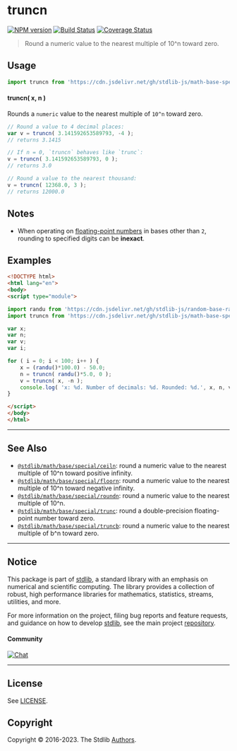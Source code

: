 <!--

@license Apache-2.0

Copyright (c) 2018 The Stdlib Authors.

Licensed under the Apache License, Version 2.0 (the "License");
you may not use this file except in compliance with the License.
You may obtain a copy of the License at

   http://www.apache.org/licenses/LICENSE-2.0

Unless required by applicable law or agreed to in writing, software
distributed under the License is distributed on an "AS IS" BASIS,
WITHOUT WARRANTIES OR CONDITIONS OF ANY KIND, either express or implied.
See the License for the specific language governing permissions and
limitations under the License.

-->

# truncn

[![NPM version][npm-image]][npm-url] [![Build Status][test-image]][test-url] [![Coverage Status][coverage-image]][coverage-url] <!-- [![dependencies][dependencies-image]][dependencies-url] -->

> Round a numeric value to the nearest multiple of 10^n toward zero.



<section class="usage">

## Usage

```javascript
import truncn from 'https://cdn.jsdelivr.net/gh/stdlib-js/math-base-special-truncn@esm/index.mjs';
```

#### truncn( x, n )

Rounds a `numeric` value to the nearest multiple of `10^n` toward zero.

```javascript
// Round a value to 4 decimal places:
var v = truncn( 3.141592653589793, -4 );
// returns 3.1415

// If n = 0, `truncn` behaves like `trunc`:
v = truncn( 3.141592653589793, 0 );
// returns 3.0

// Round a value to the nearest thousand:
v = truncn( 12368.0, 3 );
// returns 12000.0
```

</section>

<!-- /.usage -->

<section class="notes">

## Notes

-   When operating on [floating-point numbers][ieee754] in bases other than `2`, rounding to specified digits can be **inexact**.

</section>

<!-- /.notes -->

<section class="examples">

## Examples

<!-- eslint no-undef: "error" -->

```html
<!DOCTYPE html>
<html lang="en">
<body>
<script type="module">

import randu from 'https://cdn.jsdelivr.net/gh/stdlib-js/random-base-randu@esm/index.mjs';
import truncn from 'https://cdn.jsdelivr.net/gh/stdlib-js/math-base-special-truncn@esm/index.mjs';

var x;
var n;
var v;
var i;

for ( i = 0; i < 100; i++ ) {
    x = (randu()*100.0) - 50.0;
    n = truncn( randu()*5.0, 0 );
    v = truncn( x, -n );
    console.log( 'x: %d. Number of decimals: %d. Rounded: %d.', x, n, v );
}

</script>
</body>
</html>
```

</section>

<!-- /.examples -->

<!-- Section for related `stdlib` packages. Do not manually edit this section, as it is automatically populated. -->

<section class="related">

* * *

## See Also

-   <span class="package-name">[`@stdlib/math/base/special/ceiln`][@stdlib/math/base/special/ceiln]</span><span class="delimiter">: </span><span class="description">round a numeric value to the nearest multiple of 10^n toward positive infinity.</span>
-   <span class="package-name">[`@stdlib/math/base/special/floorn`][@stdlib/math/base/special/floorn]</span><span class="delimiter">: </span><span class="description">round a numeric value to the nearest multiple of 10^n toward negative infinity.</span>
-   <span class="package-name">[`@stdlib/math/base/special/roundn`][@stdlib/math/base/special/roundn]</span><span class="delimiter">: </span><span class="description">round a numeric value to the nearest multiple of 10^n.</span>
-   <span class="package-name">[`@stdlib/math/base/special/trunc`][@stdlib/math/base/special/trunc]</span><span class="delimiter">: </span><span class="description">round a double-precision floating-point number toward zero.</span>
-   <span class="package-name">[`@stdlib/math/base/special/truncb`][@stdlib/math/base/special/truncb]</span><span class="delimiter">: </span><span class="description">round a numeric value to the nearest multiple of b^n toward zero.</span>

</section>

<!-- /.related -->

<!-- Section for all links. Make sure to keep an empty line after the `section` element and another before the `/section` close. -->


<section class="main-repo" >

* * *

## Notice

This package is part of [stdlib][stdlib], a standard library with an emphasis on numerical and scientific computing. The library provides a collection of robust, high performance libraries for mathematics, statistics, streams, utilities, and more.

For more information on the project, filing bug reports and feature requests, and guidance on how to develop [stdlib][stdlib], see the main project [repository][stdlib].

#### Community

[![Chat][chat-image]][chat-url]

---

## License

See [LICENSE][stdlib-license].


## Copyright

Copyright &copy; 2016-2023. The Stdlib [Authors][stdlib-authors].

</section>

<!-- /.stdlib -->

<!-- Section for all links. Make sure to keep an empty line after the `section` element and another before the `/section` close. -->

<section class="links">

[npm-image]: http://img.shields.io/npm/v/@stdlib/math-base-special-truncn.svg
[npm-url]: https://npmjs.org/package/@stdlib/math-base-special-truncn

[test-image]: https://github.com/stdlib-js/math-base-special-truncn/actions/workflows/test.yml/badge.svg?branch=main
[test-url]: https://github.com/stdlib-js/math-base-special-truncn/actions/workflows/test.yml?query=branch:main

[coverage-image]: https://img.shields.io/codecov/c/github/stdlib-js/math-base-special-truncn/main.svg
[coverage-url]: https://codecov.io/github/stdlib-js/math-base-special-truncn?branch=main

<!--

[dependencies-image]: https://img.shields.io/david/stdlib-js/math-base-special-truncn.svg
[dependencies-url]: https://david-dm.org/stdlib-js/math-base-special-truncn/main

-->

[chat-image]: https://img.shields.io/gitter/room/stdlib-js/stdlib.svg
[chat-url]: https://gitter.im/stdlib-js/stdlib/

[stdlib]: https://github.com/stdlib-js/stdlib

[stdlib-authors]: https://github.com/stdlib-js/stdlib/graphs/contributors

[umd]: https://github.com/umdjs/umd
[es-module]: https://developer.mozilla.org/en-US/docs/Web/JavaScript/Guide/Modules

[deno-url]: https://github.com/stdlib-js/math-base-special-truncn/tree/deno
[umd-url]: https://github.com/stdlib-js/math-base-special-truncn/tree/umd
[esm-url]: https://github.com/stdlib-js/math-base-special-truncn/tree/esm
[branches-url]: https://github.com/stdlib-js/math-base-special-truncn/blob/main/branches.md

[stdlib-license]: https://raw.githubusercontent.com/stdlib-js/math-base-special-truncn/main/LICENSE

[ieee754]: https://en.wikipedia.org/wiki/IEEE_754-1985

<!-- <related-links> -->

[@stdlib/math/base/special/ceiln]: https://github.com/stdlib-js/math-base-special-ceiln/tree/esm

[@stdlib/math/base/special/floorn]: https://github.com/stdlib-js/math-base-special-floorn/tree/esm

[@stdlib/math/base/special/roundn]: https://github.com/stdlib-js/math-base-special-roundn/tree/esm

[@stdlib/math/base/special/trunc]: https://github.com/stdlib-js/math-base-special-trunc/tree/esm

[@stdlib/math/base/special/truncb]: https://github.com/stdlib-js/math-base-special-truncb/tree/esm

<!-- </related-links> -->

</section>

<!-- /.links -->
